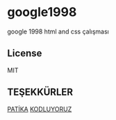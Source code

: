 # google1998

google 1998 html and css çalışması

## License 
MIT

## TEŞEKKÜRLER
[PATİKA](https://app.patika.dev/)
[KODLUYORUZ](https://www.kodluyoruz.org/)
